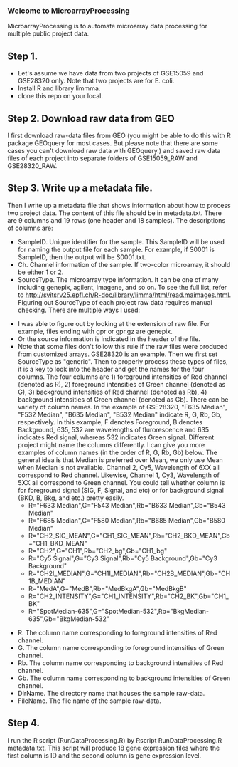 ### Welcome to MicroarrayProcessing

MicroarrayProcessing is to automate microarray data processing for multiple public project data.

## Step 1.

- Let's assume we have data from two projects of GSE15059 and GSE28320 only. Note that two projects are for E. coli. 
- Install R and library limmma. 
- clone this repo on your local.

## Step 2. Download raw data from GEO

I first download raw-data files from GEO (you might be able to do this with R package GEOquery for most cases. But please note that there are some cases you can't download raw data with GEOquery.) and saved raw data files of each project into separate folders of GSE15059_RAW and GSE28320_RAW.

## Step 3. Write up a metadata file.

Then I write up a metadata file that shows information about how to process two project data. The content of this file should be in metadata.txt. There are 9 columns and 19 rows (one header and 18 samples). The descriptions of columns are:
- SampleID. Unique identifier for the sample. This SampleID will be used for naming the output file for each sample. For example, if S0001 is SampleID, then the output will be S0001.txt.
- Ch. Channel information of the sample. If two-color microarray, it should be either 1 or 2.  
- SourceType. The microarray type information. It can be one of many including genepix, agilent, imagene, and so on. To see the full list, refer to http://svitsrv25.epfl.ch/R-doc/library/limma/html/read.maimages.html. Figuring out SourceType of each project raw data requires manual checking. There are multiple ways I used:
* I was able to figure out by looking at the extension of raw file. For example, files ending with gpr or gpr.gz are genepix.
* Or the source information is indicated in the header of the file. 
* Note that some files don't follow this rule if the raw files were produced from customized arrays. GSE28320 is an example. Then we first set SourceType as "generic". Then to properly process these types of files, it is a key to look into the header and get the names for the four columns. The four columns are 1) foreground intensities of Red channel (denoted as R), 2) foreground intensities of Green channel (denoted as G), 3) background intensities of Red channel (denoted as Rb), 4) background intensities of Green channel (denoted as Gb). There can be variety of column names. In the example of GSE28320, "F635 Median", "F532 Median", "B635 Median", "B532 Median" indicate R, G, Rb, Gb, respectively. In this example, F denotes Foreground, B denotes Background, 635, 532 are wavelengths of flurorescence and 635 indicates Red signal, whereas 532 indicates Green signal. Different project might name the columns differently. I can give you more examples of column names (in the order of R, G, Rb, Gb) below. The general idea is that Median is preferred over Mean, we only use Mean when Median is not available. Channel 2, Cy5, Wavelength of 6XX all correspond to Red channel. Likewise, Channel 1, Cy3, Wavelength of 5XX all correspond to Green channel. You could tell whether column is for foreground signal (SIG, F, Signal, and etc) or for background signal (BKD, B, Bkg, and etc.) pretty easily. 
    * R="F633 Median",G="F543 Median",Rb="B633 Median",Gb="B543 Median"
    * R="F685 Median",G="F580 Median",Rb="B685 Median",Gb="B580 Median"
    * R="CH2_SIG_MEAN",G="CH1_SIG_MEAN",Rb="CH2_BKD_MEAN",Gb="CH1_BKD_MEAN"
    * R="CH2",G="CH1",Rb="CH2_bg",Gb="CH1_bg"
    * R="Cy5 Signal",G="Cy3 Signal",Rb="Cy5 Background",Gb="Cy3 Background"
    * R="CH2I_MEDIAN",G="CH1I_MEDIAN",Rb="CH2B_MEDIAN",Gb="CH1B_MEDIAN"
    * R="MedA",G="MedB",Rb="MedBkgA",Gb="MedBkgB"
    * R="CH2_INTENSITY",G="CH1_INTENSITY",Rb="CH2_BK",Gb="CH1_BK"
    * R="SpotMedian-635",G="SpotMedian-532",Rb="BkgMedian-635",Gb="BkgMedian-532"
- R. The column name corresponding to foreground intensities of Red channel. 
- G. The column name corresponding to foreground intensities of Green channel.
- Rb. The column name corresponding to background intensities of Red channel.
- Gb. The column name corresponding to background intensities of Green channel.
- DirName. The directory name that houses the sample raw-data.
- FileName. The file name of the sample raw-data.

## Step 4.

I run the R script (RunDataProcessing.R) by Rscript RunDataProcessing.R metadata.txt. This script will produce 18 gene expression files where the first column is ID and the second column is gene expression level.

